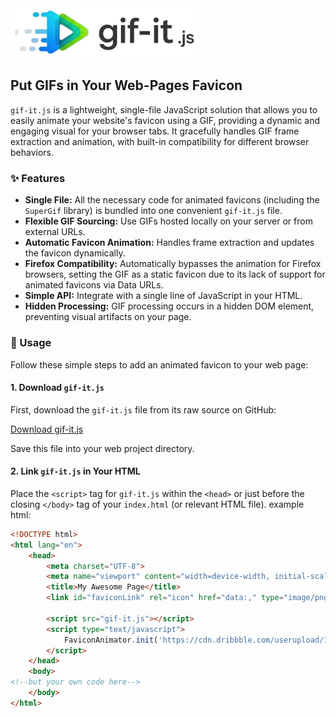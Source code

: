 <img src="logo.png" width="300px" alt="gif-it.js Logo - Stylized GIF icon with motion blur and text 'gif-it.js'"/>

## Put GIFs in Your Web-Pages Favicon

`gif-it.js` is a lightweight, single-file JavaScript solution that allows you to easily animate your website's favicon using a GIF, providing a dynamic and engaging visual for your browser tabs. It gracefully handles GIF frame extraction and animation, with built-in compatibility for different browser behaviors.

### ✨ Features

* **Single File:** All the necessary code for animated favicons (including the `SuperGif` library) is bundled into one convenient `gif-it.js` file.
* **Flexible GIF Sourcing:** Use GIFs hosted locally on your server or from external URLs.
* **Automatic Favicon Animation:** Handles frame extraction and updates the favicon dynamically.
* **Firefox Compatibility:** Automatically bypasses the animation for Firefox browsers, setting the GIF as a static favicon due to its lack of support for animated favicons via Data URLs.
* **Simple API:** Integrate with a single line of JavaScript in your HTML.
* **Hidden Processing:** GIF processing occurs in a hidden DOM element, preventing visual artifacts on your page.

### 🚀 Usage

Follow these simple steps to add an animated favicon to your web page:

#### 1. Download `gif-it.js`

First, download the `gif-it.js` file from its raw source on GitHub:

<a href="https://raw.githubusercontent.com/Rad-nerd/gif-it.js/refs/heads/main/gif-it.js" download>Download gif-it.js</a>

Save this file into your web project directory.

#### 2. Link `gif-it.js` in Your HTML

Place the `<script>` tag for `gif-it.js` within the `<head>` or just before the closing `</body>` tag of your `index.html` (or relevant HTML file). example html:

```html
<!DOCTYPE html>
<html lang="en">
    <head>
        <meta charset="UTF-8">
        <meta name="viewport" content="width=device-width, initial-scale=1.0">
        <title>My Awesome Page</title>
        <link id="faviconLink" rel="icon" href="data:," type="image/png">
    
        <script src="gif-it.js"></script>
        <script type="text/javascript">
            FaviconAnimator.init('https://cdn.dribbble.com/userupload/19350005/file/original-3bbc2e65285f5179fb2e1900cd40b093.gif'); // your path/URL to your gif
        </script>
    </head>
    <body>
<!--but your own code here-->
    </body>
</html>
